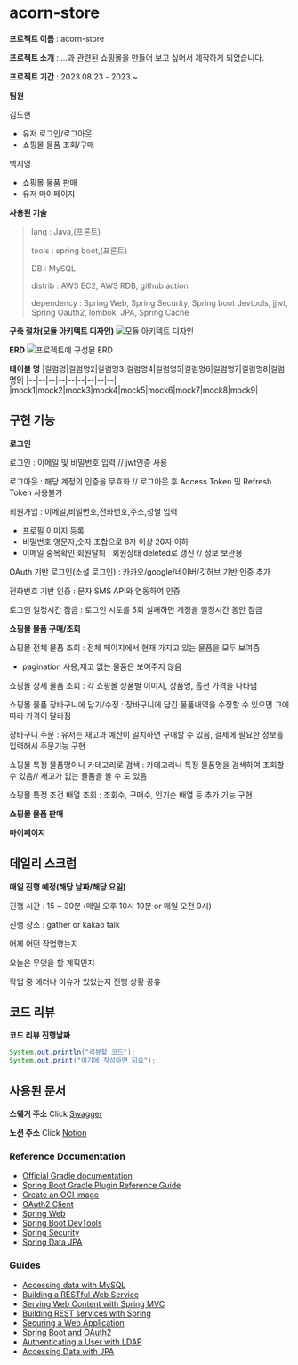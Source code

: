 # acorn-store

**프로젝트 이름** : acorn-store

**프로젝트 소개** : ...과 관련된 쇼핑몰을 만들어 보고 싶어서 제작하게 되었습니다.

**프로젝트 기간** : 2023.08.23 - 2023.~

**팀원**

김도현
- 유저 로그인/로그아웃
- 쇼핑몰 물품 조회/구매
      
백지영
- 쇼핑몰 물품 판매
- 유저 마이페이지

**사용된 기술**

> lang : Java,(프론트)
>
> tools : spring boot,(프론트)
>
> DB : MySQL
>
> distrib : AWS EC2, AWS RDB, github action
>
> dependency : Spring Web, Spring Security, Spring boot devtools, jjwt, Spring Oauth2, lombok, JPA, Spring Cache

**구축 절차(모듈 아키텍트 디자인)**
![모듈 아키텍트 디자인]()

**ERD**
![프로젝트에 구성된 ERD]()

**테이블 명**
|컬럼명|컬럼명2|컬럼명3|컬럼명4|컬럼명5|컬럼명6|컬럼명7|컬럼명8|컬럼명9|
|--|--|--|--|--|--|--|--|--|
|mock1|mock2|mock3|mock4|mock5|mock6|mock7|mock8|mock9|

## 구현 기능

**로그인**

로그인 : 이메일 및 비밀번호 입력 // jwt인증 사용

로그아웃 : 해당 계정의 인증을 무효화 // 로그아웃 후 Access Token 및 Refresh Token 사용불가

회원가입 : 이메일,비밀번호,전화번호,주소,성별 입력
- 프로필 이미지 등록
- 비밀번호 영문자,숫자 조합으로 8자 이상 20자 이하
- 이메일 중복확인
  회원탈퇴 : 회원상태 deleted로 갱신 // 정보 보관용

OAuth 기반 로그인(소셜 로그인) : 카카오/google/네이버/깃허브 기반 인증 추가

전화번호 기반 인증 : 문자 SMS API와 연동하여 인증

로그인 일정시간 잠금 : 로그인 시도를 5회 실패하면 계정을 일정시간 동안 잠금

**쇼핑몰 물품 구매/조회**

쇼핑몰 전체 물품 조회 : 전체 페이지에서 현재 가지고 있는 물품을 모두 보여줌
- pagination 사용,재고 없는 물품은 보여주지 않음

쇼핑몰 상세 물품 조회 : 각 쇼핑몰 상품별 이미지, 상품명, 옵션 가격을 나타냄

쇼핑몰 물품 장바구니에 담기/수정 : 장바구니에 담긴 물품내역을 수정할 수 있으면 그에 따라 가격이 달라짐

장바구니 주문 : 유저는 재고과 예산이 일치하면 구매할 수 있음, 결제에 필요한 정보를 입력해서 주문기능 구현

쇼핑몰 특정 물품명이나 카테고리로 검색 : 카테고리나 특정 물품명을 검색하여 조회할 수 있음// 재고가 없는 물품을 볼 수 도 있음

쇼핑몰 특정 조건 배열 조회 : 조회수, 구매수, 인기순 배열 등 추가 기능 구현

**쇼핑몰 물품 판매**

**마이페이지**

## 데일리 스크럼

**매일 진행 예정(해당 날짜/해당 요일)**

진행 시간 : 15 ~ 30분 (매일 오후 10시 10분 or 매일 오전 9시)

진행 장소 : gather or kakao talk

어제 어떤 작업했는지

오늘은 무엇을 할 계획인지

작업 중 에러나 이슈가 있었는지 진행 상황 공유

## 코드 리뷰

**코드 리뷰 진행날짜**
```java
System.out.println("리뷰할 코드");
System.out.print("여기에 작성하면 되요");
```
## 사용된 문서

**스웨거 주소**
Click [Swagger]()

**노션 주소**
Click [Notion](https://www.notion.so/AcornStore-892531ed392d4e5e96c4a89a1f339942?pvs=4)

### Reference Documentation

* [Official Gradle documentation](https://docs.gradle.org)
* [Spring Boot Gradle Plugin Reference Guide](https://docs.spring.io/spring-boot/docs/2.7.15-SNAPSHOT/gradle-plugin/reference/html/)
* [Create an OCI image](https://docs.spring.io/spring-boot/docs/2.7.15-SNAPSHOT/gradle-plugin/reference/html/#build-image)
* [OAuth2 Client](https://docs.spring.io/spring-boot/docs/2.7.15-SNAPSHOT/reference/htmlsingle/index.html#web.security.oauth2.client)
* [Spring Web](https://docs.spring.io/spring-boot/docs/2.7.15-SNAPSHOT/reference/htmlsingle/index.html#web)
* [Spring Boot DevTools](https://docs.spring.io/spring-boot/docs/2.7.15-SNAPSHOT/reference/htmlsingle/index.html#using.devtools)
* [Spring Security](https://docs.spring.io/spring-boot/docs/2.7.15-SNAPSHOT/reference/htmlsingle/index.html#web.security)
* [Spring Data JPA](https://docs.spring.io/spring-boot/docs/2.7.15-SNAPSHOT/reference/htmlsingle/index.html#data.sql.jpa-and-spring-data)

### Guides

* [Accessing data with MySQL](https://spring.io/guides/gs/accessing-data-mysql/)
* [Building a RESTful Web Service](https://spring.io/guides/gs/rest-service/)
* [Serving Web Content with Spring MVC](https://spring.io/guides/gs/serving-web-content/)
* [Building REST services with Spring](https://spring.io/guides/tutorials/rest/)
* [Securing a Web Application](https://spring.io/guides/gs/securing-web/)
* [Spring Boot and OAuth2](https://spring.io/guides/tutorials/spring-boot-oauth2/)
* [Authenticating a User with LDAP](https://spring.io/guides/gs/authenticating-ldap/)
* [Accessing Data with JPA](https://spring.io/guides/gs/accessing-data-jpa/)
